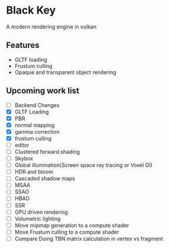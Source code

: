 # Black Key


A modern rendering engine in vulkan

## Features
* GLTF loading
* Frustum culling
* Opaque and transparent object rendering

##  Upcoming work list
* [ ] Backend Changes
* [x] GLTF Loading
* [x] PBR
* [x] normal mapping
* [x] gamma correction
* [x] frustum culling
* [ ] editor
* [ ] Clustered forward shading
* [ ] Skybox
* [ ] Global illumination(Screen space ray tracing or Voxel GI)
* [ ] HDR and bloom
* [ ] Cascaded shadow maps
* [ ] MSAA
* [ ] SSAO
* [ ] HBAO
* [ ] SSR
* [ ] GPU driven rendering
* [ ] Volumetric lighting
* [ ] Move mipmap generation to a compute shader
* [ ] Move Frustum culling to a compute shader
* [ ] Compare Doing TBN matrix calculation in vertex vs fragment

